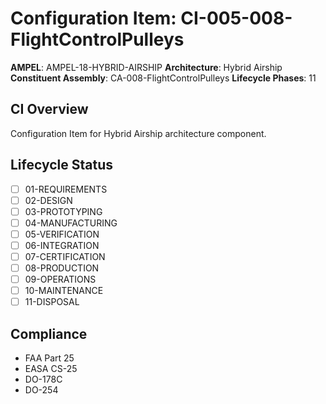 # Configuration Item: CI-005-008-FlightControlPulleys

**AMPEL**: AMPEL-18-HYBRID-AIRSHIP
**Architecture**: Hybrid Airship
**Constituent Assembly**: CA-008-FlightControlPulleys
**Lifecycle Phases**: 11

## CI Overview
Configuration Item for Hybrid Airship architecture component.

## Lifecycle Status
- [ ] 01-REQUIREMENTS
- [ ] 02-DESIGN
- [ ] 03-PROTOTYPING
- [ ] 04-MANUFACTURING
- [ ] 05-VERIFICATION
- [ ] 06-INTEGRATION
- [ ] 07-CERTIFICATION
- [ ] 08-PRODUCTION
- [ ] 09-OPERATIONS
- [ ] 10-MAINTENANCE
- [ ] 11-DISPOSAL

## Compliance
- FAA Part 25
- EASA CS-25
- DO-178C
- DO-254
